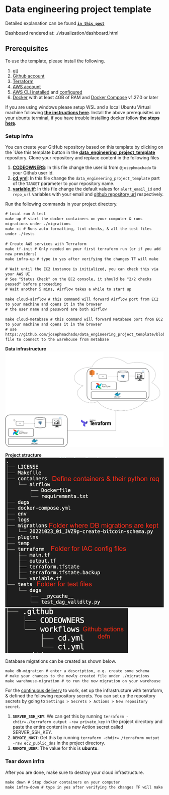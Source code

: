 # Data engineering project template

Detailed explanation can be found **[`in this post`](https://www.startdataengineering.com/post/data-engineering-projects-with-free-template/)**

Dashboard rendered at: ./visualization/dashboard.html

## Prerequisites   

To use the template, please install the following. 

1. [git](https://git-scm.com/book/en/v2/Getting-Started-Installing-Git)
2. [Github account](https://github.com/)
3. [Terraform](https://learn.hashicorp.com/tutorials/terraform/install-cli) 
4. [AWS account](https://aws.amazon.com/) 
5. [AWS CLI installed](https://docs.aws.amazon.com/cli/latest/userguide/install-cliv2.html) and [configured](https://docs.aws.amazon.com/cli/latest/userguide/cli-chap-configure.html)
6. [Docker](https://docs.docker.com/engine/install/) with at least 4GB of RAM and [Docker Compose](https://docs.docker.com/compose/install/) v1.27.0 or later

If you are using windows please setup WSL and a local Ubuntu Virtual machine following **[the instructions here](https://ubuntu.com/tutorials/install-ubuntu-on-wsl2-on-windows-10#1-overview)**. Install the above prerequisites on your ubuntu terminal, if you have trouble installing docker follow **[the steps here](https://www.digitalocean.com/community/tutorials/how-to-install-and-use-docker-on-ubuntu-22-04#step-1-installing-docker)**.

### Setup infra

You can create your GitHub repository based on this template by clicking on the `Use this template button in the **[data_engineering_project_template](https://github.com/josephmachado/data_engineering_project_template)** repository. Clone your repository and replace content in the following files

1. **[CODEOWNERS](https://github.com/josephmachado/data_engineering_project_template/blob/main/.github/CODEOWNERS)**: In this file change the user id from `@josephmachado` to your Github user id.
2. **[cd.yml](https://github.com/josephmachado/data_engineering_project_template/blob/main/.github/workflows/cd.yml)**: In this file change the `data_engineering_project_template` part of the `TARGET` parameter to your repository name.
3. **[variable.tf](https://github.com/josephmachado/data_engineering_project_template/blob/main/terraform/variable.tf)**: In this file change the default values for `alert_email_id` and `repo_url` variables with your email and [github repository url](https://www.theserverside.com/blog/Coffee-Talk-Java-News-Stories-and-Opinions/GitHub-URL-find-use-example) respectively.

Run the following commands in your project directory.

```shell
# Local run & test
make up # start the docker containers on your computer & runs migrations under ./migrations
make ci # Runs auto formatting, lint checks, & all the test files under ./tests

# Create AWS services with Terraform
make tf-init # Only needed on your first terraform run (or if you add new providers)
make infra-up # type in yes after verifying the changes TF will make

# Wait until the EC2 instance is initialized, you can check this via your AWS UI
# See "Status Check" on the EC2 console, it should be "2/2 checks passed" before proceeding
# Wait another 5 mins, Airflow takes a while to start up

make cloud-airflow # this command will forward Airflow port from EC2 to your machine and opens it in the browser
# the user name and password are both airflow

make cloud-metabase # this command will forward Metabase port from EC2 to your machine and opens it in the browser
# use https://github.com/josephmachado/data_engineering_project_template/blob/main/env file to connect to the warehouse from metabase
```

**Data infrastructure**
![DE Infra](/assets/images/infra.png)

**Project structure**
![Project structure](/assets/images/proj_1.png)
![Project structure - GH actions](/assets/images/proj_2.png)

Database migrations can be created as shown below.

```shell
make db-migration # enter a description, e.g. create some schema
# make your changes to the newly created file under ./migrations
make warehouse-migration # to run the new migration on your warehouse
```

For the [continuous delivery](https://github.com/josephmachado/data_engineering_project_template/blob/main/.github/workflows/cd.yml) to work, set up the infrastructure with terraform, & defined the following repository secrets. You can set up the repository secrets by going to `Settings > Secrets > Actions > New repository secret`.

1. **`SERVER_SSH_KEY`**: We can get this by running `terraform -chdir=./terraform output -raw private_key` in the project directory and paste the entire content in a new Action secret called SERVER_SSH_KEY.
2. **`REMOTE_HOST`**: Get this by running `terraform -chdir=./terraform output -raw ec2_public_dns` in the project directory.
3. **`REMOTE_USER`**: The value for this is **ubuntu**.

### Tear down infra

After you are done, make sure to destroy your cloud infrastructure.

```shell
make down # Stop docker containers on your computer
make infra-down # type in yes after verifying the changes TF will make
```
